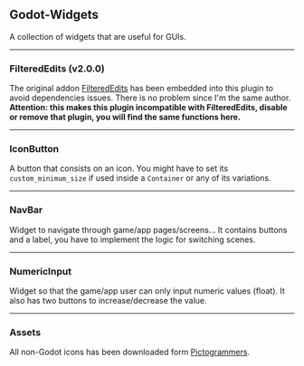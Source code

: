 ## Godot-Widgets

A collection of widgets that are useful for GUIs.

---

### FilteredEdits (v2.0.0)

The original addon [FilteredEdits](https://godotengine.org/asset-library/asset/1992) has been embedded into this plugin to avoid dependencies issues. There is no problem since I'm the same author. **Attention: this makes this plugin incompatible with FilteredEdits, disable or remove that plugin, you will find the same functions here.**

---

### IconButton

A button that consists on an icon. You might have to set its `custom_minimum_size` if used inside a `Container` or any of its variations.

---

### NavBar

Widget to navigate through game/app pages/screens... It contains buttons and a label, you have to implement the logic for switching scenes.

---

### NumericInput

Widget so that the game/app user can only input numeric values (float). It also has two buttons to increase/decrease the value.

---

### Assets

All non-Godot icons has been downloaded form [Pictogrammers](https://pictogrammers.com/docs/general/license/).
